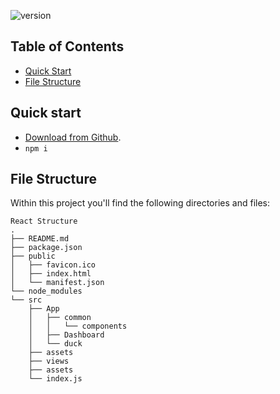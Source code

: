  ![version](https://img.shields.io/badge/version-1.0.0-red.svg)

## Table of Contents

* [Quick Start](#quick-start)
* [File Structure](#file-structure)

## Quick start

- [Download from Github](https://github.com/nachocapodanno/casita-gastos).
- `npm i`

## File Structure
Within this project you'll find the following directories and files:

```
React Structure
.
├── README.md
├── package.json
├── public
│   ├── favicon.ico
│   ├── index.html
│   └── manifest.json
└── node_modules
└── src
    ├── App    
    │   ├── common
    │   │   └── components
    │   ├── Dashboard
    │   └── duck
    ├── assets
    ├── views
    ├── assets
    └── index.js
```




